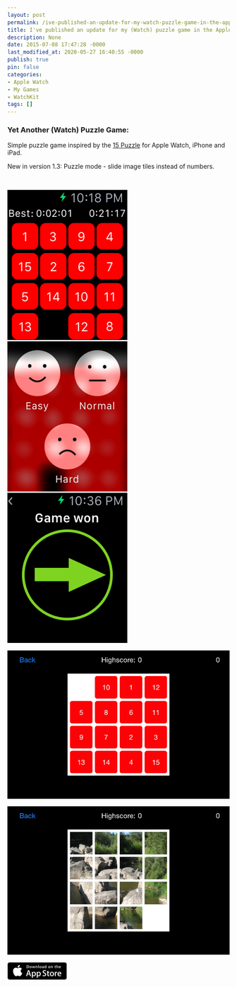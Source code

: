 ```yaml
---
layout: post
permalink: /ive-published-an-update-for-my-watch-puzzle-game-in-the-apple-app-store/
title: I've published an update for my (Watch) puzzle game in the Apple App Store
description: None
date: 2015-07-08 17:47:28 -0000
last_modified_at: 2020-05-27 16:40:55 -0000
publish: true
pin: false
categories:
- Apple Watch
- My Games
- WatchKit
tags: []
---
```

### Yet Another (Watch) Puzzle Game:

Simple puzzle game inspired by the [15 Puzzle](https://en.wikipedia.org/wiki/15_puzzle) for Apple Watch, iPhone and iPad.

New in version 1.3: Puzzle mode - slide image tiles instead of numbers.

 

[![iOS Simulator Screen Shot - Apple Watch 21 May 2015 22.18.26](/assets/wp-content/uploads/2015/04/iOS-Simulator-Screen-Shot-Apple-Watch-21-May-2015-22.18.26.png)](/assets/wp-content/uploads/2015/04/iOS-Simulator-Screen-Shot-Apple-Watch-21-May-2015-22.18.26.png)[![iOS Simulator Screen Shot - Apple Watch 21 May 2015 22.20.20](/assets/wp-content/uploads/2015/04/iOS-Simulator-Screen-Shot-Apple-Watch-21-May-2015-22.20.20-1.jpg)](/assets/wp-content/uploads/2015/04/iOS-Simulator-Screen-Shot-Apple-Watch-21-May-2015-22.20.20-1.jpg)![iOS Simulator Screen Shot - Apple Watch 21 May 2015 22.36.29](/assets/wp-content/uploads/2015/04/iOS-Simulator-Screen-Shot-Apple-Watch-21-May-2015-22.36.29.png)

[![iOS Simulator Screen Shot 23 Jun 2015 21.31.50](/assets/wp-content/uploads/2015/04/iOS-Simulator-Screen-Shot-23-Jun-2015-21.31.50.png)](/assets/wp-content/uploads/2015/04/iOS-Simulator-Screen-Shot-23-Jun-2015-21.31.50.png)

[![iOS Simulator Screen Shot 01 Jul 2015 23.47.23](/assets/wp-content/uploads/2015/04/iOS-Simulator-Screen-Shot-01-Jul-2015-23.47.23-1.jpg)](/assets/wp-content/uploads/2015/04/iOS-Simulator-Screen-Shot-01-Jul-2015-23.47.23-1.jpg)

[![AppStore](/assets/wp-content/uploads/2015/04/AppStore1.png)](https://itunes.apple.com/us/app/yet-another-watch-puzzle-game/id997514879?ls=1&mt=8)
